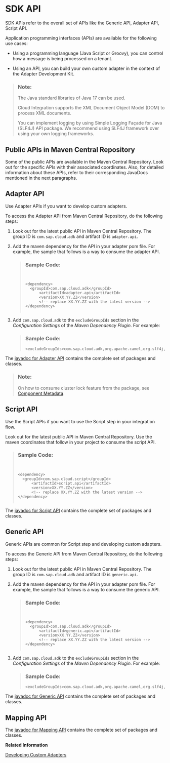 <!-- loioc5c7933b77ba46dbaa9a2c1576dbb381 -->

# SDK API

SDK APIs refer to the overall set of APIs like the Generic API, Adapter API, Script API.

Application programming interfaces \(APIs\) are available for the following use cases:

-   Using a programming language \(Java Script or Groovy\), you can control how a message is being processed on a tenant.

-   Using an API, you can build your own custom adapter in the context of the Adapter Development Kit.


> ### Note:  
> The Java standard libraries of Java 17 can be used.
> 
> Cloud Integration supports the XML Document Object Model \(DOM\) to process XML documents.
> 
> You can implement logging by using Simple Logging Façade for Java \(SLF4J\) API package. We recommend using SLF4J framework over using your own logging frameworks.



<a name="loioc5c7933b77ba46dbaa9a2c1576dbb381__section_fj3_crs_1tb"/>

## Public APIs in Maven Central Repository

Some of the public APIs are available in the Maven Central Repository. Look out for the specific APIs with their associated coordinates. Also, for detailed information about these APIs, refer to their corresponding JavaDocs mentioned in the next paragraphs.



<a name="loioc5c7933b77ba46dbaa9a2c1576dbb381__section_skh_g4j_rvb"/>

## Adapter API

Use Adapter APIs if you want to develop custom adapters.

To access the Adapter API from Maven Central Repository, do the following steps:

1.  Look out for the latest public API in Maven Central Repository. The group ID is `com.sap.cloud.adk` and artifact ID is `adapter.api`.

2.  Add the maven dependency for the API in your adapter pom file. For example, the sample that follows is a way to consume the adapter API.

    > ### Sample Code:  
    > ```
    > 
    > 
    > <dependency>
    > 	<groupId>com.sap.cloud.adk</groupId>
    > 		<artifactId>adapter.api</artifactId>
    > 		<version>XX.YY.ZZ</version>
    > 		<!-- replace XX.YY.ZZ with the latest version -->
    > </dependency>
    > 
    > 
    > ```

3.  Add `com.sap.cloud.adk` to the `excludeGroupIds` section in the *Configuration Settings* of the *Maven Dependency Plugin*. For example:

    > ### Sample Code:  
    > ```
    > <excludeGroupIds>com.sap.cloud.adk,org.apache.camel,org.slf4j,log4j</excludeGroupIds>
    > ```


The [javadoc for Adapter API](https://help.sap.com/doc/11615149a5364a279cb901903794a3f8/Cloud/en-US/index.html) contains the complete set of packages and classes.

> ### Note:  
> On how to consume cluster lock feature from the package, see [Component Metadata](component-metadata-550b19e.md).



<a name="loioc5c7933b77ba46dbaa9a2c1576dbb381__section_jqf_h4j_rvb"/>

## Script API

Use the Script APIs if you want to use the Script step in your integration flow.

Look out for the latest public API in Maven Central Repository. Use the maven coordinates that follow in your project to consume the script API.

> ### Sample Code:  
> ```
> 
> 
> <dependency>
> 	<groupId>com.sap.cloud.script</groupId>
> 		<artifactId>script.api</artifactId>
> 		<version>XX.YY.ZZ</version>
> 		<!-- replace XX.YY.ZZ with the latest version -->
> </dependency>
> 
> 
> ```

The [javadoc for Script API](https://help.sap.com/doc/a56f52e1a58e4e2bac7f7adbf45b2e26/Cloud/en-US/index.html) contains the complete set of packages and classes.



<a name="loioc5c7933b77ba46dbaa9a2c1576dbb381__section_uyc_h4j_rvb"/>

## Generic API

Generic APIs are common for Script step and developing custom adapters.

To access the Generic API from Maven Central Repository, do the following steps:

1.  Look out for the latest public API in Maven Central Repository. The group ID is `com.sap.cloud.adk` and artifact ID is `generic.api`.

2.  Add the maven dependency for the API in your adapter pom file. For example, the sample that follows is a way to consume the generic API.

    > ### Sample Code:  
    > ```
    > 
    > 
    > <dependency>
    > 	<groupId>com.sap.cloud.adk</groupId>
    > 		<artifactId>generic.api</artifactId>
    > 		<version>XX.YY.ZZ</version>
    > 		<!-- replace XX.YY.ZZ with the latest version -->
    > </dependency>
    > 
    > 
    > ```

3.  Add `com.sap.cloud.adk` to the `excludeGroupIds` section in the *Configuration Settings* of the *Maven Dependency Plugin*. For example:

    > ### Sample Code:  
    > ```
    > <excludeGroupIds>com.sap.cloud.adk,org.apache.camel,org.slf4j,log4j</excludeGroupIds>
    > ```


The [javadoc for Generic API](https://help.sap.com/doc/471310fc71c94c2d913884e2ff1b4039/Cloud/en-US/index.html) contains the complete set of packages and classes.



<a name="loioc5c7933b77ba46dbaa9a2c1576dbb381__section_hwg_vqs_1tb"/>

## Mapping API

The [javadoc for Mapping API](https://help.sap.com/doc/d47441d304c14a0ab9d3986c1b553a1e/Cloud/en-US/index.html) contains the complete set of packages and classes.

**Related Information**  


[Developing Custom Adapters](developing-custom-adapters-7392cc4.md "Develop adapters tailored for your specific requirements.")

